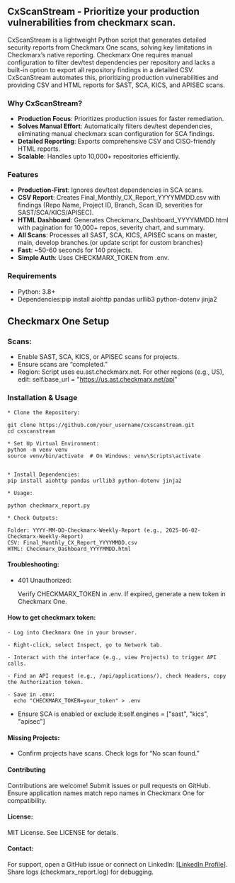 ## CxScanStream - Prioritize your production vulnerabilities from checkmarx scan.

CxScanStream is a lightweight Python script that generates detailed security reports from Checkmarx One scans, solving key limitations in Checkmarx’s native reporting. Checkmarx One requires manual configuration to filter dev/test dependencies per repository and lacks a built-in option to export all repository findings in a detailed CSV. CxScanStream automates this, prioritizing production vulnerabilities and providing CSV and HTML reports for SAST, SCA, KICS, and APISEC scans.

### Why CxScanStream?
- **Production Focus**: Prioritizes production issues for faster remediation.
- **Solves Manual Effort**: Automatically filters dev/test dependencies, eliminating manual checkmarx scan configuration for SCA findings.
- **Detailed Reporting**: Exports comprehensive CSV and CISO-friendly HTML reports.
- **Scalable**: Handles upto 10,000+ repositories efficiently.

### Features
- **Production-First**: Ignores dev/test dependencies in SCA scans.
- **CSV Report**: Creates Final_Monthly_CX_Report_YYYYMMDD.csv with findings (Repo Name, Project ID, Branch, Scan ID, severities for SAST/SCA/KICS/APISEC).
- **HTML Dashboard**: Generates Checkmarx_Dashboard_YYYYMMDD.html with pagination for 10,000+ repos, severity chart, and summary.
- **All Scans**: Processes all SAST, SCA, KICS, APISEC scans on master, main, develop branches.(or update script for custom branches)
- **Fast**: ~50-60 seconds for 140 projects.
- **Simple Auth**: Uses CHECKMARX_TOKEN from .env. 

### Requirements
- Python: 3.8+
- Dependencies:pip install aiohttp pandas urllib3 python-dotenv jinja2

## Checkmarx One Setup

### Scans:

- Enable SAST, SCA, KICS, or APISEC scans for projects.
- Ensure scans are “completed.”
- Region: Script uses eu.ast.checkmarx.net. For other regions (e.g., US), edit: self.base_url = "https://us.ast.checkmarx.net/api"

### Installation & Usage
```
* Clone the Repository:

git clone https://github.com/your_username/cxscanstream.git
cd cxscanstream

* Set Up Virtual Environment:
python -m venv venv
source venv/bin/activate  # On Windows: venv\Scripts\activate


* Install Dependencies:
pip install aiohttp pandas urllib3 python-dotenv jinja2

* Usage:

python checkmarx_report.py

* Check Outputs:

Folder: YYYY-MM-DD-Checkmarx-Weekly-Report (e.g., 2025-06-02-Checkmarx-Weekly-Report)
CSV: Final_Monthly_CX_Report_YYYYMMDD.csv
HTML: Checkmarx_Dashboard_YYYYMMDD.html
```

#### Troubleshooting:

- 401 Unauthorized:

  Verify CHECKMARX_TOKEN in .env.
  If expired, generate a new token in Checkmarx One.

#### How to get checkmarx token:
```
- Log into Checkmarx One in your browser.

- Right-click, select Inspect, go to Network tab.

- Interact with the interface (e.g., view Projects) to trigger API calls.

- Find an API request (e.g., /api/applications/), check Headers, copy the Authorization token.

- Save in .env:
  echo "CHECKMARX_TOKEN=your_token" > .env
```

- Ensure SCA is enabled or exclude it:self.engines = ["sast", "kics", "apisec"]

#### Missing Projects:

- Confirm projects have scans. Check logs for “No scan found.”

#### Contributing
Contributions are welcome! Submit issues or pull requests on GitHub. Ensure application names match repo names in Checkmarx One for compatibility.

#### License:
MIT License. See LICENSE for details.

#### Contact:
For support, open a GitHub issue or connect on LinkedIn: [[LinkedIn Profile](https://www.linkedin.com/in/06saravana/)]. Share logs (checkmarx_report.log) for debugging.

